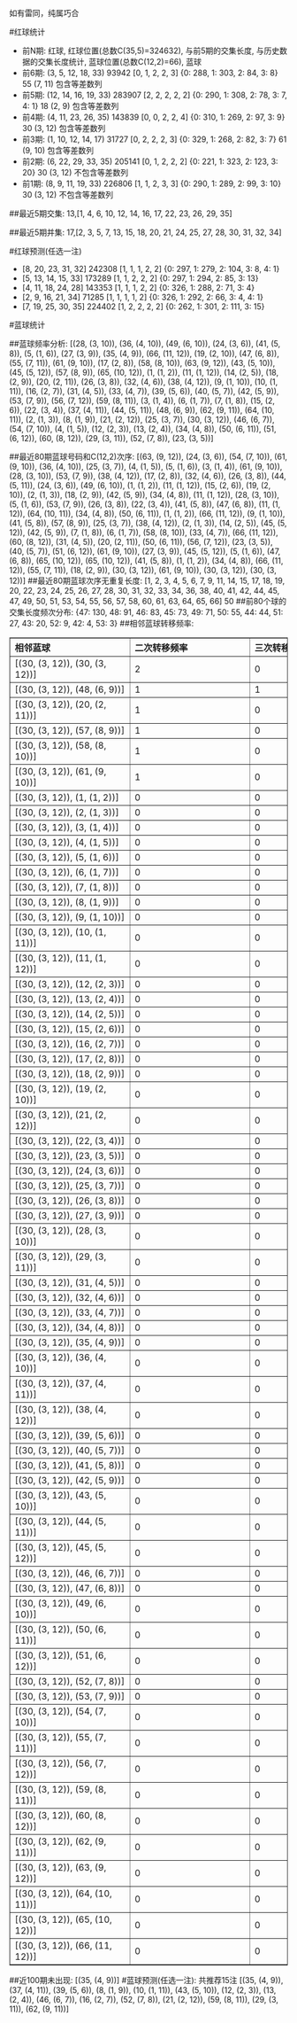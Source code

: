 <!-- 
.. title: 大乐透11136期(2011-11-19)数据分析报告
.. slug: dlott-11136-2011-11-19-report
.. date: 2011-11-20 08:00:00 UTC+08:00
.. tags: Lottery
.. link: 
.. description: 
.. type: text
-->

如有雷同，纯属巧合

<!-- TEASER_END-->

#红球统计

- 前N期: 红球, 红球位置(总数C(35,5)=324632), 与前5期的交集长度, 与历史数据的交集长度统计, 蓝球位置(总数C(12,2)=66), 蓝球
- 前6期: (3, 5, 12, 18, 33) 93942 [0, 1, 2, 2, 3] {0: 288, 1: 303, 2: 84, 3: 8} 55 (7, 11) 包含等差数列
- 前5期: (12, 14, 16, 19, 33) 283907 [2, 2, 2, 2, 2] {0: 290, 1: 308, 2: 78, 3: 7, 4: 1} 18 (2, 9) 包含等差数列
- 前4期: (4, 11, 23, 26, 35) 143839 [0, 0, 2, 2, 4] {0: 310, 1: 269, 2: 97, 3: 9} 30 (3, 12) 包含等差数列
- 前3期: (1, 10, 12, 14, 17) 31727 [0, 2, 2, 2, 3] {0: 329, 1: 268, 2: 82, 3: 7} 61 (9, 10) 包含等差数列
- 前2期: (6, 22, 29, 33, 35) 205141 [0, 1, 2, 2, 2] {0: 221, 1: 323, 2: 123, 3: 20} 30 (3, 12) 不包含等差数列
- 前1期: (8, 9, 11, 19, 33) 226806 [1, 1, 2, 3, 3] {0: 290, 1: 289, 2: 99, 3: 10} 30 (3, 12) 不包含等差数列

##最近5期交集:
13,[1, 4, 6, 10, 12, 14, 16, 17, 22, 23, 26, 29, 35]

##最近5期并集:
17,[2, 3, 5, 7, 13, 15, 18, 20, 21, 24, 25, 27, 28, 30, 31, 32, 34]

#红球预测(任选一注)

- [8, 20, 23, 31, 32] 242308 [1, 1, 1, 2, 2] {0: 297, 1: 279, 2: 104, 3: 8, 4: 1}
- [5, 13, 14, 15, 33] 173289 [1, 1, 2, 2, 2] {0: 297, 1: 294, 2: 85, 3: 13}
- [4, 11, 18, 24, 28] 143353 [1, 1, 1, 2, 2] {0: 326, 1: 288, 2: 71, 3: 4}
- [2, 9, 16, 21, 34] 71285 [1, 1, 1, 1, 2] {0: 326, 1: 292, 2: 66, 3: 4, 4: 1}
- [7, 19, 25, 30, 35] 224402 [1, 2, 2, 2, 2] {0: 262, 1: 301, 2: 111, 3: 15}

#蓝球统计

##蓝球频率分析:
[(28, (3, 10)), (36, (4, 10)), (49, (6, 10)), (24, (3, 6)), (41, (5, 8)), (5, (1, 6)), (27, (3, 9)), (35, (4, 9)), (66, (11, 12)), (19, (2, 10)), (47, (6, 8)), (55, (7, 11)), (61, (9, 10)), (17, (2, 8)), (58, (8, 10)), (63, (9, 12)), (43, (5, 10)), (45, (5, 12)), (57, (8, 9)), (65, (10, 12)), (1, (1, 2)), (11, (1, 12)), (14, (2, 5)), (18, (2, 9)), (20, (2, 11)), (26, (3, 8)), (32, (4, 6)), (38, (4, 12)), (9, (1, 10)), (10, (1, 11)), (16, (2, 7)), (31, (4, 5)), (33, (4, 7)), (39, (5, 6)), (40, (5, 7)), (42, (5, 9)), (53, (7, 9)), (56, (7, 12)), (59, (8, 11)), (3, (1, 4)), (6, (1, 7)), (7, (1, 8)), (15, (2, 6)), (22, (3, 4)), (37, (4, 11)), (44, (5, 11)), (48, (6, 9)), (62, (9, 11)), (64, (10, 11)), (2, (1, 3)), (8, (1, 9)), (21, (2, 12)), (25, (3, 7)), (30, (3, 12)), (46, (6, 7)), (54, (7, 10)), (4, (1, 5)), (12, (2, 3)), (13, (2, 4)), (34, (4, 8)), (50, (6, 11)), (51, (6, 12)), (60, (8, 12)), (29, (3, 11)), (52, (7, 8)), (23, (3, 5))]

##最近80期蓝球号码和C(12,2)次序:
[(63, (9, 12)), (24, (3, 6)), (54, (7, 10)), (61, (9, 10)), (36, (4, 10)), (25, (3, 7)), (4, (1, 5)), (5, (1, 6)), (3, (1, 4)), (61, (9, 10)), (28, (3, 10)), (53, (7, 9)), (38, (4, 12)), (17, (2, 8)), (32, (4, 6)), (26, (3, 8)), (44, (5, 11)), (24, (3, 6)), (49, (6, 10)), (1, (1, 2)), (11, (1, 12)), (15, (2, 6)), (19, (2, 10)), (2, (1, 3)), (18, (2, 9)), (42, (5, 9)), (34, (4, 8)), (11, (1, 12)), (28, (3, 10)), (5, (1, 6)), (53, (7, 9)), (26, (3, 8)), (22, (3, 4)), (41, (5, 8)), (47, (6, 8)), (11, (1, 12)), (64, (10, 11)), (34, (4, 8)), (50, (6, 11)), (1, (1, 2)), (66, (11, 12)), (9, (1, 10)), (41, (5, 8)), (57, (8, 9)), (25, (3, 7)), (38, (4, 12)), (2, (1, 3)), (14, (2, 5)), (45, (5, 12)), (42, (5, 9)), (7, (1, 8)), (6, (1, 7)), (58, (8, 10)), (33, (4, 7)), (66, (11, 12)), (60, (8, 12)), (31, (4, 5)), (20, (2, 11)), (50, (6, 11)), (56, (7, 12)), (23, (3, 5)), (40, (5, 7)), (51, (6, 12)), (61, (9, 10)), (27, (3, 9)), (45, (5, 12)), (5, (1, 6)), (47, (6, 8)), (65, (10, 12)), (65, (10, 12)), (41, (5, 8)), (1, (1, 2)), (34, (4, 8)), (66, (11, 12)), (55, (7, 11)), (18, (2, 9)), (30, (3, 12)), (61, (9, 10)), (30, (3, 12)), (30, (3, 12))]
##最近80期蓝球次序无重复长度:
[1, 2, 3, 4, 5, 6, 7, 9, 11, 14, 15, 17, 18, 19, 20, 22, 23, 24, 25, 26, 27, 28, 30, 31, 32, 33, 34, 36, 38, 40, 41, 42, 44, 45, 47, 49, 50, 51, 53, 54, 55, 56, 57, 58, 60, 61, 63, 64, 65, 66] 50
##前80个球的交集长度频次分布:
{47: 130, 48: 91, 46: 83, 45: 73, 49: 71, 50: 55, 44: 44, 51: 27, 43: 20, 52: 9, 42: 4, 53: 3}
##相邻蓝球转移频率:
<table border="1" class="table table-striped dataframe">
  <thead>
    <tr style="text-align: left;">
      <th style="min-width: 200px;">相邻蓝球</th>
      <th style="min-width: 200px;">二次转移频率</th>
      <th style="min-width: 200px;">三次转移频率</th>
    </tr>
  </thead>
  <tbody>
    <tr>
      <td>  [(30, (3, 12)), (30, (3, 12))]</td>
      <td> 2</td>
      <td> 0</td>
    </tr>
    <tr>
      <td>   [(30, (3, 12)), (48, (6, 9))]</td>
      <td> 1</td>
      <td> 1</td>
    </tr>
    <tr>
      <td>  [(30, (3, 12)), (20, (2, 11))]</td>
      <td> 1</td>
      <td> 0</td>
    </tr>
    <tr>
      <td>   [(30, (3, 12)), (57, (8, 9))]</td>
      <td> 1</td>
      <td> 0</td>
    </tr>
    <tr>
      <td>  [(30, (3, 12)), (58, (8, 10))]</td>
      <td> 1</td>
      <td> 0</td>
    </tr>
    <tr>
      <td>  [(30, (3, 12)), (61, (9, 10))]</td>
      <td> 1</td>
      <td> 0</td>
    </tr>
    <tr>
      <td>    [(30, (3, 12)), (1, (1, 2))]</td>
      <td> 0</td>
      <td> 0</td>
    </tr>
    <tr>
      <td>    [(30, (3, 12)), (2, (1, 3))]</td>
      <td> 0</td>
      <td> 0</td>
    </tr>
    <tr>
      <td>    [(30, (3, 12)), (3, (1, 4))]</td>
      <td> 0</td>
      <td> 0</td>
    </tr>
    <tr>
      <td>    [(30, (3, 12)), (4, (1, 5))]</td>
      <td> 0</td>
      <td> 0</td>
    </tr>
    <tr>
      <td>    [(30, (3, 12)), (5, (1, 6))]</td>
      <td> 0</td>
      <td> 0</td>
    </tr>
    <tr>
      <td>    [(30, (3, 12)), (6, (1, 7))]</td>
      <td> 0</td>
      <td> 0</td>
    </tr>
    <tr>
      <td>    [(30, (3, 12)), (7, (1, 8))]</td>
      <td> 0</td>
      <td> 0</td>
    </tr>
    <tr>
      <td>    [(30, (3, 12)), (8, (1, 9))]</td>
      <td> 0</td>
      <td> 0</td>
    </tr>
    <tr>
      <td>   [(30, (3, 12)), (9, (1, 10))]</td>
      <td> 0</td>
      <td> 0</td>
    </tr>
    <tr>
      <td>  [(30, (3, 12)), (10, (1, 11))]</td>
      <td> 0</td>
      <td> 0</td>
    </tr>
    <tr>
      <td>  [(30, (3, 12)), (11, (1, 12))]</td>
      <td> 0</td>
      <td> 0</td>
    </tr>
    <tr>
      <td>   [(30, (3, 12)), (12, (2, 3))]</td>
      <td> 0</td>
      <td> 0</td>
    </tr>
    <tr>
      <td>   [(30, (3, 12)), (13, (2, 4))]</td>
      <td> 0</td>
      <td> 0</td>
    </tr>
    <tr>
      <td>   [(30, (3, 12)), (14, (2, 5))]</td>
      <td> 0</td>
      <td> 0</td>
    </tr>
    <tr>
      <td>   [(30, (3, 12)), (15, (2, 6))]</td>
      <td> 0</td>
      <td> 0</td>
    </tr>
    <tr>
      <td>   [(30, (3, 12)), (16, (2, 7))]</td>
      <td> 0</td>
      <td> 0</td>
    </tr>
    <tr>
      <td>   [(30, (3, 12)), (17, (2, 8))]</td>
      <td> 0</td>
      <td> 0</td>
    </tr>
    <tr>
      <td>   [(30, (3, 12)), (18, (2, 9))]</td>
      <td> 0</td>
      <td> 0</td>
    </tr>
    <tr>
      <td>  [(30, (3, 12)), (19, (2, 10))]</td>
      <td> 0</td>
      <td> 0</td>
    </tr>
    <tr>
      <td>  [(30, (3, 12)), (21, (2, 12))]</td>
      <td> 0</td>
      <td> 0</td>
    </tr>
    <tr>
      <td>   [(30, (3, 12)), (22, (3, 4))]</td>
      <td> 0</td>
      <td> 0</td>
    </tr>
    <tr>
      <td>   [(30, (3, 12)), (23, (3, 5))]</td>
      <td> 0</td>
      <td> 0</td>
    </tr>
    <tr>
      <td>   [(30, (3, 12)), (24, (3, 6))]</td>
      <td> 0</td>
      <td> 0</td>
    </tr>
    <tr>
      <td>   [(30, (3, 12)), (25, (3, 7))]</td>
      <td> 0</td>
      <td> 0</td>
    </tr>
    <tr>
      <td>   [(30, (3, 12)), (26, (3, 8))]</td>
      <td> 0</td>
      <td> 0</td>
    </tr>
    <tr>
      <td>   [(30, (3, 12)), (27, (3, 9))]</td>
      <td> 0</td>
      <td> 0</td>
    </tr>
    <tr>
      <td>  [(30, (3, 12)), (28, (3, 10))]</td>
      <td> 0</td>
      <td> 0</td>
    </tr>
    <tr>
      <td>  [(30, (3, 12)), (29, (3, 11))]</td>
      <td> 0</td>
      <td> 0</td>
    </tr>
    <tr>
      <td>   [(30, (3, 12)), (31, (4, 5))]</td>
      <td> 0</td>
      <td> 0</td>
    </tr>
    <tr>
      <td>   [(30, (3, 12)), (32, (4, 6))]</td>
      <td> 0</td>
      <td> 0</td>
    </tr>
    <tr>
      <td>   [(30, (3, 12)), (33, (4, 7))]</td>
      <td> 0</td>
      <td> 0</td>
    </tr>
    <tr>
      <td>   [(30, (3, 12)), (34, (4, 8))]</td>
      <td> 0</td>
      <td> 0</td>
    </tr>
    <tr>
      <td>   [(30, (3, 12)), (35, (4, 9))]</td>
      <td> 0</td>
      <td> 0</td>
    </tr>
    <tr>
      <td>  [(30, (3, 12)), (36, (4, 10))]</td>
      <td> 0</td>
      <td> 0</td>
    </tr>
    <tr>
      <td>  [(30, (3, 12)), (37, (4, 11))]</td>
      <td> 0</td>
      <td> 0</td>
    </tr>
    <tr>
      <td>  [(30, (3, 12)), (38, (4, 12))]</td>
      <td> 0</td>
      <td> 0</td>
    </tr>
    <tr>
      <td>   [(30, (3, 12)), (39, (5, 6))]</td>
      <td> 0</td>
      <td> 0</td>
    </tr>
    <tr>
      <td>   [(30, (3, 12)), (40, (5, 7))]</td>
      <td> 0</td>
      <td> 0</td>
    </tr>
    <tr>
      <td>   [(30, (3, 12)), (41, (5, 8))]</td>
      <td> 0</td>
      <td> 0</td>
    </tr>
    <tr>
      <td>   [(30, (3, 12)), (42, (5, 9))]</td>
      <td> 0</td>
      <td> 0</td>
    </tr>
    <tr>
      <td>  [(30, (3, 12)), (43, (5, 10))]</td>
      <td> 0</td>
      <td> 0</td>
    </tr>
    <tr>
      <td>  [(30, (3, 12)), (44, (5, 11))]</td>
      <td> 0</td>
      <td> 0</td>
    </tr>
    <tr>
      <td>  [(30, (3, 12)), (45, (5, 12))]</td>
      <td> 0</td>
      <td> 0</td>
    </tr>
    <tr>
      <td>   [(30, (3, 12)), (46, (6, 7))]</td>
      <td> 0</td>
      <td> 0</td>
    </tr>
    <tr>
      <td>   [(30, (3, 12)), (47, (6, 8))]</td>
      <td> 0</td>
      <td> 0</td>
    </tr>
    <tr>
      <td>  [(30, (3, 12)), (49, (6, 10))]</td>
      <td> 0</td>
      <td> 0</td>
    </tr>
    <tr>
      <td>  [(30, (3, 12)), (50, (6, 11))]</td>
      <td> 0</td>
      <td> 0</td>
    </tr>
    <tr>
      <td>  [(30, (3, 12)), (51, (6, 12))]</td>
      <td> 0</td>
      <td> 0</td>
    </tr>
    <tr>
      <td>   [(30, (3, 12)), (52, (7, 8))]</td>
      <td> 0</td>
      <td> 0</td>
    </tr>
    <tr>
      <td>   [(30, (3, 12)), (53, (7, 9))]</td>
      <td> 0</td>
      <td> 0</td>
    </tr>
    <tr>
      <td>  [(30, (3, 12)), (54, (7, 10))]</td>
      <td> 0</td>
      <td> 0</td>
    </tr>
    <tr>
      <td>  [(30, (3, 12)), (55, (7, 11))]</td>
      <td> 0</td>
      <td> 0</td>
    </tr>
    <tr>
      <td>  [(30, (3, 12)), (56, (7, 12))]</td>
      <td> 0</td>
      <td> 0</td>
    </tr>
    <tr>
      <td>  [(30, (3, 12)), (59, (8, 11))]</td>
      <td> 0</td>
      <td> 0</td>
    </tr>
    <tr>
      <td>  [(30, (3, 12)), (60, (8, 12))]</td>
      <td> 0</td>
      <td> 0</td>
    </tr>
    <tr>
      <td>  [(30, (3, 12)), (62, (9, 11))]</td>
      <td> 0</td>
      <td> 0</td>
    </tr>
    <tr>
      <td>  [(30, (3, 12)), (63, (9, 12))]</td>
      <td> 0</td>
      <td> 0</td>
    </tr>
    <tr>
      <td> [(30, (3, 12)), (64, (10, 11))]</td>
      <td> 0</td>
      <td> 0</td>
    </tr>
    <tr>
      <td> [(30, (3, 12)), (65, (10, 12))]</td>
      <td> 0</td>
      <td> 0</td>
    </tr>
    <tr>
      <td> [(30, (3, 12)), (66, (11, 12))]</td>
      <td> 0</td>
      <td> 0</td>
    </tr>
  </tbody>
</table>
##近100期未出现:
[(35, (4, 9))]
#蓝球预测(任选一注):
共推荐15注
[(35, (4, 9)), (37, (4, 11)), (39, (5, 6)), (8, (1, 9)), (10, (1, 11)), (43, (5, 10)), (12, (2, 3)), (13, (2, 4)), (46, (6, 7)), (16, (2, 7)), (52, (7, 8)), (21, (2, 12)), (59, (8, 11)), (29, (3, 11)), (62, (9, 11))]


